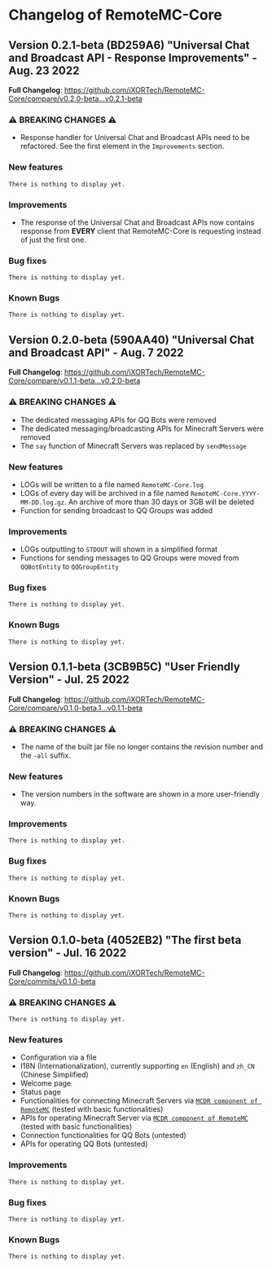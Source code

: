 # Changelog of RemoteMC-Core

## Version 0.2.1-beta (BD259A6) "Universal Chat and Broadcast API - Response Improvements" - Aug. 23 2022

**Full Changelog**: https://github.com/iXORTech/RemoteMC-Core/compare/v0.2.0-beta...v0.2.1-beta

### :warning: BREAKING CHANGES :warning:

- Response handler for Universal Chat and Broadcast APIs need to be refactored. See the first element in the `Improvements` section.

### New features

`There is nothing to display yet.`

### Improvements

- The response of the Universal Chat and Broadcast APIs now contains response from **EVERY** client that RemoteMC-Core is requesting instead of just the first one.

### Bug fixes

`There is nothing to display yet.`

### Known Bugs

`There is nothing to display yet.`

## Version 0.2.0-beta (590AA40) "Universal Chat and Broadcast API" - Aug. 7 2022

**Full Changelog**: https://github.com/iXORTech/RemoteMC-Core/compare/v0.1.1-beta...v0.2.0-beta

### :warning: BREAKING CHANGES :warning:

- The dedicated messaging APIs for QQ Bots were removed
- The dedicated messaging/broadcasting APIs for Minecraft Servers were removed
- The `say` function of Minecraft Servers was replaced by `sendMessage`

### New features

- LOGs will be written to a file named `RemoteMC-Core.log`
- LOGs of every day will be archived in a file named `RemoteMC-Core.YYYY-MM-DD.log.gz`. An archive of more than 30 days or 3GB will be deleted
- Function for sending broadcast to QQ Groups was added

### Improvements

- LOGs outputting to `STDOUT` will shown in a simplified format
- Functions for sending messages to QQ Groups were moved from `QQBotEntity` to `QQGroupEntity`

### Bug fixes

`There is nothing to display yet.`

### Known Bugs

`There is nothing to display yet.`

## Version 0.1.1-beta (3CB9B5C) "User Friendly Version" - Jul. 25 2022

**Full Changelog**: https://github.com/iXORTech/RemoteMC-Core/compare/v0.1.0-beta.1...v0.1.1-beta

### :warning: BREAKING CHANGES :warning:

- The name of the built jar file no longer contains the revision number and the `-all` suffix.

### New features

- The version numbers in the software are shown in a more user-friendly way.

### Improvements

`There is nothing to display yet.`

### Bug fixes

`There is nothing to display yet.`

### Known Bugs

`There is nothing to display yet.`

## Version 0.1.0-beta (4052EB2) "The first beta version" - Jul. 16 2022

**Full Changelog**: https://github.com/iXORTech/RemoteMC-Core/commits/v0.1.0-beta

### :warning: BREAKING CHANGES :warning:

`There is nothing to display yet.`

### New features

- Configuration via a file
- I18N (Internationalization), currently supporting `en` (English) and `zh_CN` (Chinese Simplified)
- Welcome page
- Status page
- Functionalities for connecting Minecraft Servers via [`MCDR component of RemoteMC`](https://github.com/iXORTech/RemoteMC-MCDR) (tested with basic functionalities)
- APIs for operating Minecraft Server via [`MCDR component of RemoteMC`](https://github.com/iXORTech/RemoteMC-MCDR) (tested with basic functionalities)
- Connection functionalities for QQ Bots (untested)
- APIs for operating QQ Bots (untested)

### Improvements

`There is nothing to display yet.`

### Bug fixes

`There is nothing to display yet.`

### Known Bugs

`There is nothing to display yet.`
